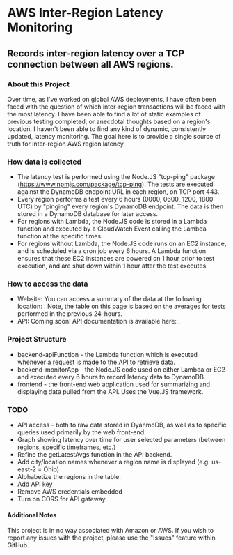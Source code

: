 # AWS Inter-Region Latency Monitoring

## Records inter-region latency over a TCP connection between all AWS regions.

### About this Project
Over time, as I've worked on global AWS deployments, I have often been faced with the question of which inter-region transactions will be faced with the most latency.
I have been able to find a lot of static examples of previous testing completed, or anecdotal thoughts based on a region's location. I haven't been able to find any kind of dynamic, consistently updated, latency monitoring.
The goal here is to provide a single source of truth for inter-region AWS region latency.

### How data is collected
* The latency test is performed using the Node.JS "tcp-ping" package (https://www.npmjs.com/package/tcp-ping). The tests are executed against the DynamoDB endpoint URL in each region, on TCP port 443.
* Every region performs a test every 6 hours (0000, 0600, 1200, 1800 UTC) by "pinging" every region's DynamoDB endpoint. The data is then stored in a DynamoDB database for later access.
* For regions with Lambda, the Node.JS code is stored in a Lambda function and executed by a CloudWatch Event calling the Lambda function at the specific times.
* For regions without Lambda, the Node.JS code runs on an EC2 instance, and is scheduled via a cron job every 6 hours. A Lambda function ensures that these EC2 instances are powered on 1 hour prior to test execution, and are shut down within 1 hour after the test executes.

### How to access the data
* Website: You can access a summary of the data at the following location:  . Note, the table on this page is based on the averages for tests performed in the previous 24-hours.
* API: Coming soon! API documentation is available here: .

### Project Structure
* backend-apiFunction - the Lambda function which is executed whenever a request is made to the API to retrieve data.
* backend-monitorApp - the Node.JS code used on either Lambda or EC2 and executed every 6 hours to record latency data to DynamoDB.
* frontend - the front-end web application used for summarizing and displaying data pulled from the API. Uses the Vue.JS framework.

### TODO
* API access - both to raw data stored in DyanmoDB, as well as to specific queries used primarily by the web front-end.
* Graph showing latency over time for user selected parameters (between regions, specific timeframes, etc.)
* Refine the getLatestAvgs function in the API backend.
* Add city/location names whenever a region name is displayed (e.g. us-east-2 = Ohio)
* Alphabetize the regions in the table.
* Add API key
* Remove AWS credentials embedded
* Turn on CORS for API gateway

#### Additional Notes
This project is in no way associated with Amazon or AWS. If you wish to report any issues with the project, please use the "Issues" feature within GitHub.
